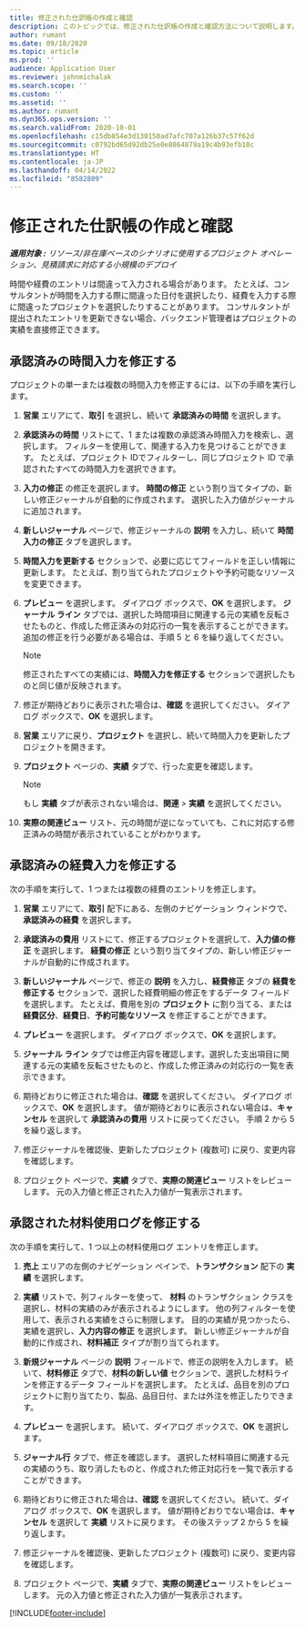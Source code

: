 ```yaml
---
title: 修正された仕訳帳の作成と確認
description: このトピックでは、修正された仕訳帳の作成と確認方法について説明します。
author: rumant
ms.date: 09/18/2020
ms.topic: article
ms.prod: ''
audience: Application User
ms.reviewer: johnmichalak
ms.search.scope: ''
ms.custom: ''
ms.assetid: ''
ms.author: rumant
ms.dyn365.ops.version: ''
ms.search.validFrom: 2020-10-01
ms.openlocfilehash: c15db854e3d130150ad7afc707a126b37c57f62d
ms.sourcegitcommit: c0792bd65d92db25e0e8864879a19c4b93efb10c
ms.translationtype: HT
ms.contentlocale: ja-JP
ms.lasthandoff: 04/14/2022
ms.locfileid: "8582809"
---
```

# <a name="create-and-confirm-correction-journals"></a>修正された仕訳帳の作成と確認

_**適用対象 :** リソース/非在庫ベースのシナリオに使用するプロジェクト オペレーション、見積請求に対応する小規模のデプロイ_

時間や経費のエントリは間違って入力される場合があります。 たとえば、コンサルタントが時間を入力する際に間違った日付を選択したり、経費を入力する際に間違ったプロジェクトを選択したりすることがあります。 コンサルタントが提出されたエントリを更新できない場合、バックエンド管理者はプロジェクトの実績を直接修正できます。

## <a name="correct-approved-time-entries"></a>承認済みの時間入力を修正する     

プロジェクトの単一または複数の時間入力を修正するには、以下の手順を実行します。

1. **営業** エリアにて、**取引** を選択し、続いて **承認済みの時間** を選択します。 

2. **承認済みの時間** リストにて、1 または複数の承認済み時間入力を検索し、選択します。 フィルターを使用して、関連する入力を見つけることができます。 たとえば、プロジェクト IDでフィルターし、同じプロジェクト ID で承認されたすべての時間入力を選択できます。

3. **入力の修正** の修正を選択します。 **時間の修正** という割り当てタイプの、新しい修正ジャーナルが自動的に作成されます。 選択した入力値がジャーナルに追加されます。 

4. **新しいジャーナル** ページで、修正ジャーナルの **説明** を入力し、続いて **時間入力の修正** タブを選択します。  

5. **時間入力を更新する** セクションで、必要に応じてフィールドを正しい情報に更新します。 たとえば、割り当てられたプロジェクトや予約可能なリソースを変更できます。

6. **プレビュー** を選択します。 ダイアログ ボックスで、**OK** を選択します。 **ジャーナル ライン** タブでは、選択した時間項目に関連する元の実績を反転させたものと、作成した修正済みの対応行の一覧を表示することができます。 追加の修正を行う必要がある場合は、手順 5 と 6 を繰り返してください。 

    > [!NOTE]
    > 修正されたすべての実績には、**時間入力を修正する** セクションで選択したものと同じ値が反映されます。

7. 修正が期待どおりに表示された場合は、**確認** を選択してください。 ダイアログ ボックスで、**OK** を選択します。

8. **営業** エリアに戻り、**プロジェクト** を選択し、続いて時間入力を更新したプロジェクトを開きます。 

9. **プロジェクト** ページの、**実績** タブで、行った変更を確認します。 

    > [!NOTE]
    > もし **実績** タブが表示されない場合は、**関連** > **実績** を選択してください。  

10. **実際の関連ビュー** リスト、元の時間が逆になっていても、これに対応する修正済みの時間が表示されていることがわかります。 

 
## <a name="correct-approved-expense-entries"></a>承認済みの経費入力を修正する

次の手順を実行して、1 つまたは複数の経費のエントリを修正します。 

1. **営業** エリアにて、**取引** 配下にある、左側のナビゲーション ウィンドウで、**承認済みの経費** を選択します。

2. **承認済みの費用** リストにて、修正するプロジェクトを選択して、**入力値の修正** を選択します。 **経費の修正** という割り当てタイプの、新しい修正ジャーナルが自動的に作成されます。 

3. **新しいジャーナル** ページで、修正の **説明** を入力し、**経費修正** タブの **経費を修正する** セクションで、選択した経費明細の修正をするデータ フィールドを選択します。 たとえば、費用を別の **プロジェクト** に割り当てる、または **経費区分**、**経費日**、**予約可能なリソース** を修正することができます。

4. **プレビュー** を選択します。 ダイアログ ボックスで、**OK** を選択します。 

5. **ジャーナル ライン** タブでは修正内容を確認します。選択した支出項目に関連する元の実績を反転させたものと、作成した修正済みの対応行の一覧を表示できます。

6. 期待どおりに修正された場合は、**確認** を選択してください。 ダイアログ ボックスで、**OK** を選択します。 値が期待どおりに表示されない場合は、**キャンセル** を選択して **承認済みの費用** リストに戻ってください。 手順 2 から 5 を繰り返します。 

7. 修正ジャーナルを確認後、更新したプロジェクト (複数可) に戻り、変更内容を確認します。

8. プロジェクト ページで、**実績** タブで、**実際の関連ビュー** リストをレビューします。 元の入力値と修正された入力値が一覧表示されます。


## <a name="correct-approved-material-usage-logs"></a>承認された材料使用ログを修正する

次の手順を実行して、1 つ以上の材料使用ログ エントリを修正します。

1. **売上** エリアの左側のナビゲーション ペインで、**トランザクション** 配下の **実績** を選択します。

2. **実績** リストで、列フィルターを使って、 **材料** のトランザクション クラスを選択し、材料の実績のみが表示されるようにします。 他の列フィルターを使用して、表示される実績をさらに制限します。 目的の実績が見つかったら、実績を選択し、**入力内容の修正** を選択します。 新しい修正ジャーナルが自動的に作成され、**材料補正** タイプが割り当てられます。

3. **新規ジャーナル** ページの **説明** フィールドで、修正の説明を入力します。 続いて、**材料修正** タブで、**材料の新しい値** セクションで、選択した材料ラインを修正するデータ フィールドを選択します。 たとえば、品目を別のプロジェクトに割り当てたり、製品、品目日付、または外注を修正したりできます。

4. **プレビュー** を選択します。 続いて、ダイアログ ボックスで、**OK** を選択します。

5. **ジャーナル行** タブで、修正を確認します。 選択した材料項目に関連する元の実績のうち、取り消したものと、作成された修正対応行を一覧で表示することができます。

6. 期待どおりに修正された場合は、**確認** を選択してください。 続いて、ダイアログ ボックスで、**OK** を選択します。 値が期待どおりでない場合は、**キャンセル** を選択して **実績** リストに戻ります。 その後ステップ 2 から 5 を繰り返します。

7. 修正ジャーナルを確認後、更新したプロジェクト (複数可) に戻り、変更内容を確認します。

8. プロジェクト ページで、**実績** タブで、**実際の関連ビュー** リストをレビューします。 元の入力値と修正された入力値が一覧表示されます。


[!INCLUDE[footer-include](../includes/footer-banner.md)]
